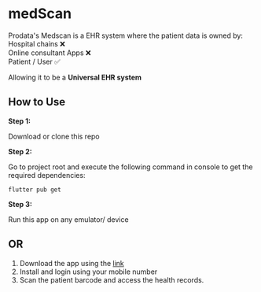 # medScan

Prodata's Medscan is a EHR system where the patient data is owned by: <br>
Hospital chains ❌ <br>
Online consultant Apps ❌ <br>
Patient / User ✅ <br>

Allowing it to be a **Universal EHR system** 


## How to Use 

**Step 1:**

Download or clone this repo

**Step 2:**

Go to project root and execute the following command in console to get the required dependencies: 

```
flutter pub get 
```
**Step 3:**

Run this app on any emulator/ device


## OR

1. Download the app using the <a href ="https://drive.google.com/drive/folders/16Lu3WbC9zNE1xQhot7UATwgWezpBFww2?usp=sharing">link</a>
2. Install and login using your mobile number
3. Scan the patient barcode and access the health records.


